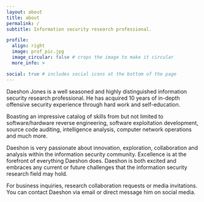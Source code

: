 ```yaml
---
layout: about
title: about
permalink: /
subtitle: Information security research professional.

profile:
  align: right
  image: prof_pic.jpg
  image_circular: false # crops the image to make it circular
  more_info: >

social: true # includes social icons at the bottom of the page
---
```


Daeshon Jones is a well seasoned and highly distinguished information security research professional. He has acquired 10 years of in-depth offensive security experience through hard work and self-education. 

Boasting an impressive catalog of skills from but not limited to software/hardware reverse engineering, software exploitation development, source code auditing, intelligence analysis, computer network operations and much more.

Daeshon is very passionate about innovation, exploration, collaboration and analysis within the information security community. Excellence is at the forefront of everything Daeshon does. Daeshon is both excited and embraces any current or future challenges that the information security research field may hold.

For business inquiries, research collaboration requests or media invitations. You can contact Daeshon via email or direct message him on social media.
